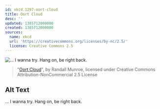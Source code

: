 ```yaml
---
id: xkcd.1297-oort-cloud
title: Oort Cloud
desc: ''
updated: 1385712000000
created: 1385712000000
sources:
  name: xkcd
  url: 'https://creativecommons.org/licenses/by-nc/2.5/'
  license: Creative Commons 2.5
---
```

![... I wanna try.  Hang on, be right back.](https://imgs.xkcd.com/comics/oort_cloud.png)
> "[Oort Cloud](https://xkcd.com/1297/)", by Randall Munroe, licensed under Creative Commons Attribution-NonCommercial 2.5 License

## Alt Text
... I wanna try.  Hang on, be right back.
